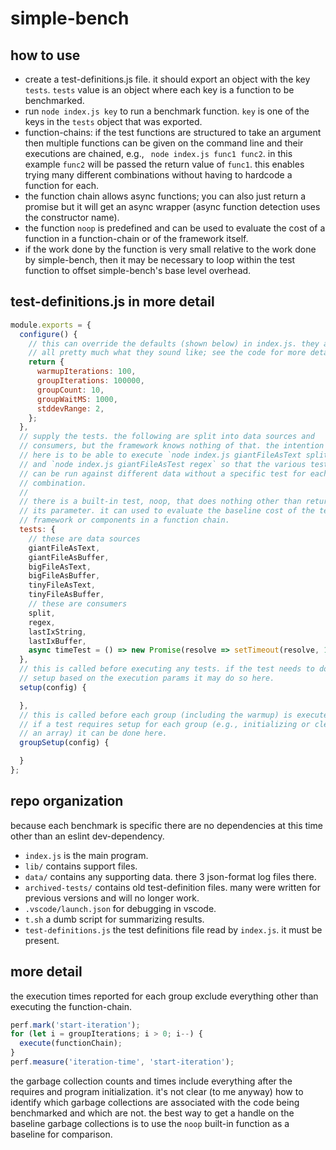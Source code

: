 # simple-bench

## how to use

- create a test-definitions.js file. it should export an object with the key
`tests`. `tests` value is an object where each key is a function to be benchmarked.
- run `node index.js key` to run a benchmark function. `key` is one of the keys
in the `tests` object that was exported.
- function-chains: if the test functions are structured to take an argument then
multiple functions can be given on the command line and their executions are
chained, e.g., ` node index.js func1 func2`. in this example `func2` will be passed
the return value of `func1`. this enables trying many different combinations without
having to hardcode a function for each.
- the function chain allows async functions; you can also just return a promise but it
will get an async wrapper (async function detection uses the constructor name).
- the function `noop` is predefined and can be used to evaluate the cost of a function
in a function-chain or of the framework itself.
- if the work done by the function is very small relative to the work done by simple-bench,
then it may be necessary to loop within the test function to offset simple-bench's base
level overhead.

## test-definitions.js in more detail

```js
module.exports = {
  configure() {
    // this can override the defaults (shown below) in index.js. they are
    // all pretty much what they sound like; see the code for more details.
    return {
      warmupIterations: 100,
      groupIterations: 100000,
      groupCount: 10,
      groupWaitMS: 1000,
      stddevRange: 2,
    };
  },
  // supply the tests. the following are split into data sources and
  // consumers, but the framework knows nothing of that. the intention
  // here is to be able to execute `node index.js giantFileAsText split`
  // and `node index.js giantFileAsTest regex` so that the various tests
  // can be run against different data without a specific test for each
  // combination.
  //
  // there is a built-in test, noop, that does nothing other than return
  // its parameter. it can used to evaluate the baseline cost of the test
  // framework or components in a function chain.
  tests: {
    // these are data sources
    giantFileAsText,
    giantFileAsBuffer,
    bigFileAsText,
    bigFileAsBuffer,
    tinyFileAsText,
    tinyFileAsBuffer,
    // these are consumers
    split,
    regex,
    lastIxString,
    lastIxBuffer,
    async timeTest = () => new Promise(resolve => setTimeout(resolve, 10)),
  },
  // this is called before executing any tests. if the test needs to do any
  // setup based on the execution params it may do so here.
  setup(config) {

  },
  // this is called before each group (including the warmup) is executed.
  // if a test requires setup for each group (e.g., initializing or clearing
  // an array) it can be done here.
  groupSetup(config) {

  }
};
```

## repo organization

because each benchmark is specific there are no dependencies at this time other
than an eslint dev-dependency.

- `index.js` is the main program.
- `lib/` contains support files.
- `data/` contains any supporting data. there 3 json-format log files there.
- `archived-tests/` contains old test-definition files. many were written for
previous versions and will no longer work.
- `.vscode/launch.json` for debugging in vscode.
- `t.sh` a dumb script for summarizing results.
- `test-definitions.js` the test definitions file read by `index.js`. it must be present.

## more detail

the execution times reported for each group exclude everything other than executing
the function-chain.

```js
perf.mark('start-iteration');
for (let i = groupIterations; i > 0; i--) {
  execute(functionChain);
}
perf.measure('iteration-time', 'start-iteration');
```

the garbage collection counts and times include everything after the requires and
program initialization. it's not clear (to me anyway) how to identify which garbage
collections are associated with the code being benchmarked and which are not. the
best way to get a handle on the baseline garbage collections is to use the `noop`
built-in function as a baseline for comparison.

